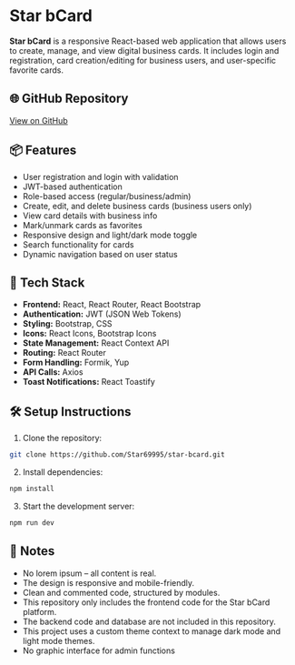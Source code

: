 # Star bCard

**Star bCard** is a responsive React-based web application that allows users to create, manage, and view digital business cards. It includes login and registration, card creation/editing for business users, and user-specific favorite cards.

## 🌐 GitHub Repository
[View on GitHub](https://github.com/Star69995/star-bcard)

## 📦 Features
- User registration and login with validation
- JWT-based authentication
- Role-based access (regular/business/admin)
- Create, edit, and delete business cards (business users only)
- View card details with business info
- Mark/unmark cards as favorites
- Responsive design and light/dark mode toggle
- Search functionality for cards
- Dynamic navigation based on user status

## 🧱 Tech Stack
- **Frontend:** React, React Router, React Bootstrap
- **Authentication:** JWT (JSON Web Tokens)
- **Styling:** Bootstrap, CSS
- **Icons:** React Icons, Bootstrap Icons
- **State Management:** React Context API
- **Routing:** React Router
- **Form Handling:** Formik, Yup
- **API Calls:** Axios
- **Toast Notifications:** React Toastify

## 🛠 Setup Instructions
1. Clone the repository:
```bash
git clone https://github.com/Star69995/star-bcard.git
```

2. Install dependencies:

```bash Copy Edit
npm install
```
3. Start the development server:

```bash Copy Edit
npm run dev
```

## 📄 Notes
- No lorem ipsum – all content is real.
- The design is responsive and mobile-friendly.
- Clean and commented code, structured by modules.
- This repository only includes the frontend code for the Star bCard platform.
- The backend code and database are not included in this repository.
- This project uses a custom theme context to manage dark mode and light mode themes.
- No graphic interface for admin functions

